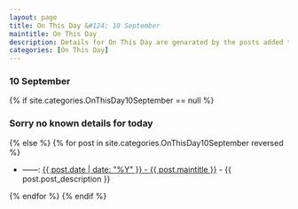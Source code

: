 ```yaml
---
layout: page
title: On This Day &#124; 10 September
maintitle: On This Day
description: Details for On This Day are genarated by the posts added to the website so the content is subject to changes/updates over time.
categories: [On This Day]
---
```


<h3>10 September</h3>

{% if site.categories.OnThisDay10September == null %}
  <h3>Sorry no known details for today</h3>
{% else %}
{% for post in site.categories.OnThisDay10September reversed %}
<ul>
<li> ——: <a href="{{ post.url }}">{{ post.date | date: "%Y" }} - {{ post.maintitle }}</a> - {{ post.post_description }}</li>
</ul>

{% endfor %}
{% endif %}
